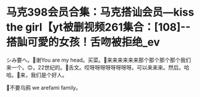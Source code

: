 # 马克398会员合集：马克搭讪会员—kiss the girl【yt被删视频261集合：[108]--搭訕可愛的女孩！舌吻被拒绝_ev

シみ要へ。🎼谢You are my head。买菜。🎼来来来来来来那个那个那个那个我们来一个。😊，22世纪的。🎼舌文。哎呀呀呀呀呀呀呀呀。可以来来来。然后。哈哈。🎼来，我们是个好人。

🎼不要乌鸦 we arefami family。